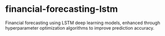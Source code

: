 # financial-forecasting-lstm
Financial forecasting using LSTM deep learning models, enhanced through hyperparameter optimization algorithms to improve prediction accuracy.
